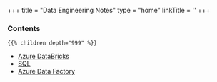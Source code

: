 +++
title = "Data Engineering Notes"
type = "home"
linkTitle = ''
+++

### Contents

```tree
{{% children depth="999" %}}
```

- [Azure DataBricks](/Azure_Data_Bricks/)
- [SQL](/SQL/)
- [Azure Data Factory](/Azure_Data_Factory/)
